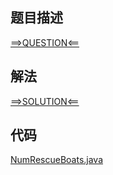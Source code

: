 ## 题目描述

[==>QUESTION<==](https://leetcode-cn.com/problems/boats-to-save-people/)

## 解法

[==>SOLUTION<==](https://leetcode-cn.com/problems/boats-to-save-people/solution/jiu-sheng-ting-by-leetcode-solution-0nsp/)

## 代码

[NumRescueBoats.java](https://github.com/Marshal7cc/leetcode-java/blob/master/src/twopointers/NumRescueBoats.java)

